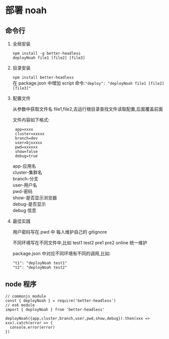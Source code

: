 # 部署 noah

## 命令行

1.  全局安装

    `npm install -g better-headless`  
    `deployNoah file1 [file2] [file3]`

2.  目录安装

    `npm install better-headless`  
     在 package.json 中增加 script 命令:`"deploy": "deployNoah file1 [file2] [file3]"`

3.  配置文件

    从参数中获取文件名 file1,file2,去运行根目录查找文件读取配置,后面覆盖前面

    文件内容如下格式:

         app=xxxx
         cluster=xxxxx
         branch=dev
         user=bjxxxxx
         pwd=xxxxxx
         show=false
         debug=true

    app-应用名  
     cluster-集群名  
     branch-分支  
     user-用户名  
     pwd-密码  
     show-是否显示浏览器  
     debug-是否显示  
     debug 信息

4.  最佳实践

    用户密码写在.pwd 中 每人维护自己的 gitignore

    不同环境写在不同文件中,比如 test1 test2 pre1 pre2 online 统一维护

    package.json 中对应不同环境有不同的调用,比如:

        "t1": "deployNoah test1"
        "t2": "deployNoah test2"

## node 程序

    // commonjs module
    const { deployNoah } = require('better-headless')
    // es6 module
    import { deployNoah } from 'better-headless'

    deployNoah({app,cluster,branch,user,pwd,show,debug}).then(xxx => xxx).catch(error => {
      console.error(error)
    })
